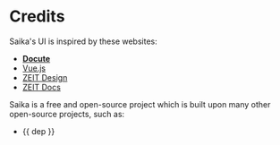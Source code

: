 # Credits

Saika's UI is inspired by these websites:

- [**Docute**](https://docute.org)
- [Vue.js](https://vuejs.org)
- [ZEIT Design](https://zeit.co/design)
- [ZEIT Docs](https://zeit.co/docs)

Saika is a free and open-source project which is built upon many other open-source projects, such as:

<ul>
  <li v-for="dep in deps" :key="dep">{{ dep }}</li>
</ul>
